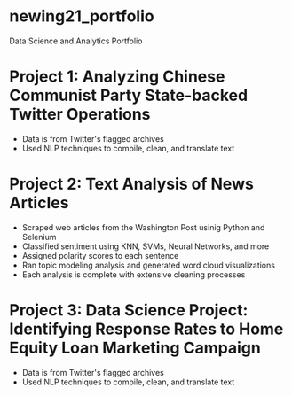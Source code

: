 # newing21_portfolio
Data Science and Analytics Portfolio

# Project 1: Analyzing Chinese Communist Party State-backed Twitter Operations
* Data is from Twitter's flagged archives
* Used NLP techniques to compile, clean, and translate text

# Project 2: Text Analysis of News Articles
* Scraped web articles from the Washington Post usinig Python and Selenium
* Classified sentiment using KNN, SVMs, Neural Networks, and more
* Assigned polarity scores to each sentence
* Ran topic modeling analysis and generated word cloud visualizations
* Each analysis is complete with extensive cleaning processes

# Project 3: Data Science Project: Identifying Response Rates to Home Equity Loan Marketing Campaign
* Data is from Twitter's flagged archives
* Used NLP techniques to compile, clean, and translate text
